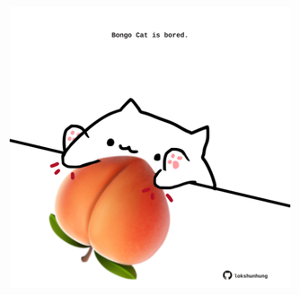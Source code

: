 <!-- built at 29/09/2022, 11:00:53 UTC -->
<p align="center">
  <img width="500" height="500" src="./ReadmeImage.svg">
</p>
